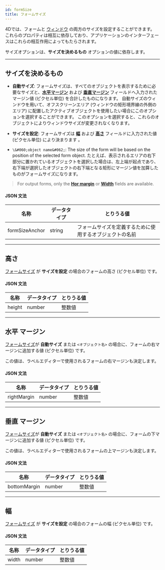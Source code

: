 ```yaml
---
id: formSize
title: フォームサイズ
---
```


 
4Dでは、フォームと [ウィンドウ](properties_WindowSize.md) の両方のサイズを設定することができます。 これらのプロパティは相互に依存しており、アプリケーションのインターフェースはこれらの相互作用によってもたらされます。

サイズオプションは、**サイズを決めるもの** オプションの値に依存します。

---

## サイズを決めるもの

* **自動サイズ**: フォームサイズは、すべてのオブジェクトを表示するために必要なサイズと、[**水平マージン**](#水平-マージン) および [**垂直マージン**](#垂直-マージン) フィールドへ入力されたマージン値 (ピクセル単位) を合計したものになります。 自動サイズのウィンドウを用いて、オフスクリーンエリア (ウィンドウの矩形境界線の外側のエリア) に配置したアクティブオブジェクトを使用したい場合にこのオプションを選択することができます。 このオプションを選択すると、これらのオブジェクトによりウィンドウサイズが変更されなくなります。

* **サイズを設定**: フォームサイズは [**幅**](#幅) および [**高さ**](#高さ) フィールドに入力された値 (ピクセル単位) により決まります 。

* `\&#060;object name&#062;`: The size of the form will be based on the position of the selected form object. たとえば、表示されるエリアの右下部分に置かれているオブジェクトを選択した場合は、左上端が起点であり、右下端が選択したオブジェクトの右下端となる矩形にマージン値を加算したものがフォームサイズになります。

> For output forms, only the [**Hor margin**](#hor-margin) or [**Width**](width) fields are available.

#### JSON 文法

| 名称             | データタイプ | とりうる値                        |
| -------------- | ------ | ---------------------------- |
| formSizeAnchor | string | フォームサイズを定義するために使用するオブジェクトの名前 |

---

## 高さ

[フォームサイズ](#サイズを決めるもの) が **サイズを設定** の場合のフォームの高さ (ピクセル単位) です。

#### JSON 文法

| 名称     | データタイプ | とりうる値 |
| ------ | ------ | ----- |
| height | number | 整数値   |

---

## 水平 マージン

[フォームサイズ](#サイズを決めるもの)が **自動サイズ** または `<オブジェクト名>` の場合に、フォームの右マージンに追加する値 (ピクセル単位) です。

この値は、ラベルエディターで使用されるフォームの右マージンも決定します。

#### JSON 文法

| 名称          | データタイプ | とりうる値 |
| ----------- | ------ | ----- |
| rightMargin | number | 整数値   |

---

## 垂直 マージン

[フォームサイズ](#サイズを決めるもの)が **自動サイズ** または `<オブジェクト名>` の場合に、フォームの下マージンに追加する値 (ピクセル単位) です。

この値は、ラベルエディターで使用されるフォームの上マージンも決定します。

#### JSON 文法

| 名称           | データタイプ | とりうる値 |
| ------------ | ------ | ----- |
| bottomMargin | number | 整数値   |

---

## 幅

[フォームサイズ](#サイズを決めるもの) が **サイズを設定** の場合のフォームの幅 (ピクセル単位) です。

#### JSON 文法

| 名称    | データタイプ | とりうる値 |
| ----- | ------ | ----- |
| width | number | 整数値   |
